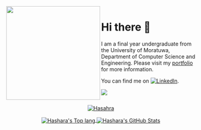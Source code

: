 

<img src="https://user-images.githubusercontent.com/47107459/135997802-33daec04-2721-47fe-9bca-3bcc5f3b969a.png" align="left" width="250px"/>
<h1> Hi there 👋 </h1>
I am a final year undergraduate from the University of Moratuwa, Department of Computer Science and Engineering. Please visit my
<a href="https://hashara.github.io/">portfolio</a>
for more information.

</br>

You can find me on    [![LinkedIn][1.1]][1].

<!-- Icons -->

[1.1]: https://user-images.githubusercontent.com/47107459/136003832-50cb0b86-bbfb-4e6c-a2f1-d90aa70c07de.png

<!-- Links to your social media accounts -->

[1]: https://www.linkedin.com/in/Hashara/

![](https://komarev.com/ghpvc/?username=Hashara)
<br clear="left"/>




<!--
**Hashara/Hashara** is a ✨ _special_ ✨ repository because its `README.md` (this file) appears on your GitHub profile.

Here are some ideas to get you started:

- 🔭 I’m currently working on ...!

- 🌱 I’m currently learning ...
- 👯 I’m looking to collaborate on ...
- 🤔 I’m looking for help with ...
- 💬 Ask me about ...
- 📫 How to reach me: ...
- 😄 Pronouns: ...
- ⚡ Fun fact: ...
-->
<p align="center">
  <a href="https://github.com/Hashara">
   <img src="https://github-profile-trophy.vercel.app/?username=Hashara&theme=oldie&row=1&column=6&margin-w=15" alt="Hasahra">
  </a>
  </p>

<p align="center">
<a href="https://github.com/Hashara">
  <img align="center" src="https://github-readme-stats.vercel.app/api/top-langs/?username=Hashara&count_private=true&exclude_repo=CS4622-Machine-Learning-Project,mvc-Healer&hide=CSS,Batchfile,Hack&langs_count=6&theme=graywhite" alt="Hashara's Top lang" />
 
</a>


<a href="https://github.com/Hashara">
  <img align="center" src="https://github-readme-stats.vercel.app/api?username=Hashara&show_icons=true&count_private=true&theme=graywhite" alt="Hashara's GitHub Stats" />
 
</a>
</p>



